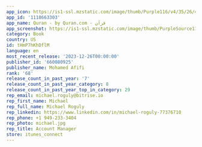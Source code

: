```yaml
---
app_icon: https://is1-ssl.mzstatic.com/image/thumb/Purple116/v4/35/26/41/352641c4-6542-12a4-3cd4-f3c940af4d59/AppIcon-1x_U007epad-85-220.png/1024x1024bb.png
app_id: '1118663303'
app_name: Quran - by Quran.com - قرآن
app_screenshot: https://is1-ssl.mzstatic.com/image/thumb/PurpleSource115/v4/f4/ab/4e/f4ab4eee-e8e2-4152-40f2-b79a392981bb/a535a2dc-9ff6-4b98-9263-b7efd6fde14d_iPhone_11_Pro_Max-1_arabic_framed.png/1242x2688bb.png
category: Book
country: US
id: tHmP7hKhDflM
language: en
most_recent_release: '2023-12-26T00:00:00'
publisher_id: '660080925'
publisher_name: Mohamed Afifi
rank: '68'
release_count_in_past_year: '7'
release_count_in_past_year_category: 8
release_count_in_past_year_top_in_category: 29
rep_email: michael.roguly@bitrise.io
rep_first_name: Michael
rep_full_name: Michael Roguly
rep_linkedin: https://www.linkedin.com/in/michael-roguly-77376710
rep_phone: +1 949-233-3404
rep_photo: michael.jpg
rep_title: Account Manager
store: itunes_connect
---
```

